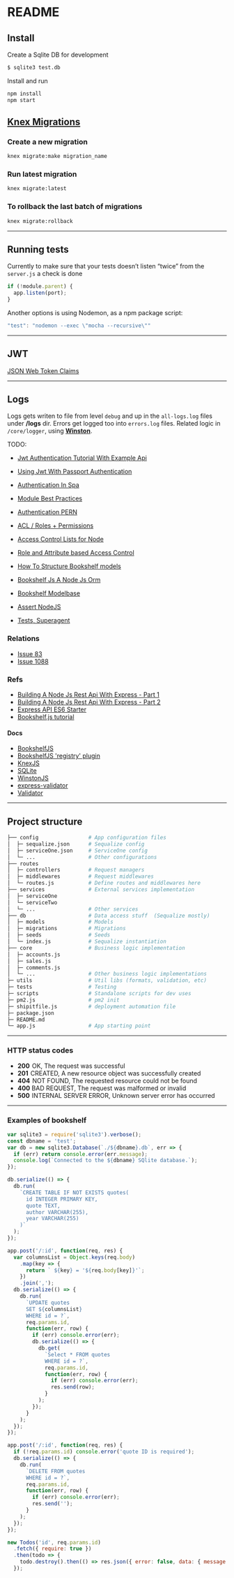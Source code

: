 # README

## Install

Create a Sqlite DB for development

```sh
$ sqlite3 test.db
```

Install and run

```sh
npm install
npm start
```

## [Knex Migrations](https://knexjs.org/#Migrations)

### Create a new migration

```sh
knex migrate:make migration_name
```

### Run latest migration

```sh
knex migrate:latest
```

### To rollback the last batch of migrations

```sh
knex migrate:rollback
```



---

## Running tests

Currently to make sure that your tests doesn’t listen “twice” from the `server.js` a check is done

```js
if (!module.parent) {
  app.listen(port);
}
```

Another options is using Nodemon, as a npm package script:

```js
"test": "nodemon --exec \"mocha --recursive\""
```

---

## JWT

[JSON Web Token Claims](https://www.iana.org/assignments/jwt/jwt.xhtml)

---

## Logs

Logs gets writen to file from level `debug` and up in the `all-logs.log` files under **/logs** dir. Errors get logged too into `errors.log` files.
Related logic in `/core/logger`, using **[Winston](https://github.com/winstonjs/winston)**.

TODO:

- [Jwt Authentication Tutorial With Example Api](http://jasonwatmore.com/post/2018/08/06/nodejs-jwt-authentication-tutorial-with-example-api)
- [Using Jwt With Passport Authentication](https://medium.com/front-end-weekly/learn-using-jwt-with-passport-authentication-9761539c4314)
- [Authentication In Spa](https://medium.com/@jcbaey/authentication-in-spa-reactjs-and-vuejs-the-right-way-e4a9ac5cd9a3)
- [Module Best Practices](https://github.com/mattdesl/module-best-practices)
- [Authentication PERN](https://github.com/danscratch/pern/blob/master/backend/src/db/user.js)

- [ACL / Roles + Permissions](https://gist.github.com/facultymatt/6370903)
- [Access Control Lists for Node](https://github.com/optimalbits/node_acl)
- [Role and Attribute based Access Control](https://github.com/onury/accesscontrol)

- [How To Structure Bookshelf models](http://billpatrianakos.me/blog/2015/11/30/how-to-structure-bookshelf-dot-js-models/)
- [Bookshelf Js A Node Js Orm](https://stackabuse.com/bookshelf-js-a-node-js-orm/)
- [Bookshelf Modelbase](https://github.com/bsiddiqui/bookshelf-modelbase)
- [Assert NodeJS](https://unitjs.com/guide/assert-node-js.html)

- [Tests, Superagent](http://visionmedia.github.io/superagent/#authentication)

### Relations

- [Issue 83](https://github.com/bookshelf/bookshelf/issues/83)
- [Issue 1088](https://github.com/bookshelf/bookshelf/issues/1088)

### Refs

- [Building A Node Js Rest Api With Express - Part 1](https://medium.com/@jeffandersen/building-a-node-js-rest-api-with-express-46b0901f29b6)
- [Building A Node Js Rest Api With Express - Part 2](https://medium.com/@jeffandersen/building-a-node-js-rest-api-with-express-part-two-9152661bf47)
- [Express API ES6 Starter](https://codesandbox.io/s/lsn9y)
- [Bookshelf.js tutorial](https://zetcode.com/javascript/bookshelf/)

#### Docs

- [BookshelfJS](https://bookshelfjs.org/api.html)
- [BookshelfJS 'registry' plugin](https://github.com)
- [KnexJS](https://knexjs.org/)
- [SQLite](http://www.sqlitetutorial.net/)
- [WinstonJS](https://github.com/winstonjs/winston)
- [express-validator](https://github.com/express-validator/express-validator)
- [Validator](https://github.com/chriso/validator.js)

---

## Project structure

```sh
├── config                # App configuration files
│  ├─ sequalize.json      # Sequalize config
│  ├─ serviceOne.json     # ServiceOne config
│  └─ ...                 # Other configurations
├── routes
│  ├─ controllers         # Request managers
│  ├─ middlewares         # Request middlewares
│  └─ routes.js           # Define routes and middlewares here
├── services              # External services implementation
│  ├─ serviceOne
│  └─ serviceTwo
│  └─ ...                 # Other services
├── db                    # Data access stuff  (Sequalize mostly)
│  ├─ models              # Models
│  ├─ migrations          # Migrations
│  ├─ seeds               # Seeds
│  └─ index.js            # Sequalize instantiation
├── core                  # Business logic implementation
│  ├─ accounts.js
│  ├─ sales.js
│  ├─ comments.js
│  └─ ...                 # Other business logic implementations
├─ utils                  # Util libs (formats, validation, etc)
├─ tests                  # Testing
├─ scripts                # Standalone scripts for dev uses
├─ pm2.js                 # pm2 init
├─ shipitfile.js          # deployment automation file
├─ package.json
├─ README.md
└─ app.js                 # App starting point
```

---

### HTTP status codes

- **200**  OK, The request was successful
- **201**  CREATED, A new resource object was successfully created
- **404**  NOT FOUND, The requested resource could not be found
- **400** BAD REQUEST, The request was malformed or invalid
- **500**  INTERNAL SERVER ERROR, Unknown server error has occurred

---

### Examples of bookshelf

```js
var sqlite3 = require('sqlite3').verbose();
const dbname = 'test';
var db = new sqlite3.Database(`./${dbname}.db`, err => {
  if (err) return console.error(err.message);
  console.log(`Connected to the ${dbname} SQlite database.`);
});

db.serialize(() => {
  db.run(
    `CREATE TABLE IF NOT EXISTS quotes(
      id INTEGER PRIMARY KEY,
      quote TEXT,
      author VARCHAR(255),
      year VARCHAR(255)
    )`
  );
});

app.post('/:id', function(req, res) {
  var columnsList = Object.keys(req.body)
    .map(key => {
      return ` ${key} = '${req.body[key]}'`;
    })
    .join(',');
  db.serialize(() => {
    db.run(
      `UPDATE quotes
      SET ${columnsList}
      WHERE id = ?`,
      req.params.id,
      function(err, row) {
        if (err) console.error(err);
        db.serialize(() => {
          db.get(
            `Select * FROM quotes
            WHERE id = ?`,
            req.params.id,
            function(err, row) {
              if (err) console.error(err);
              res.send(row);
            }
          );
        });
      }
    );
  });
});

app.post('/:id', function(req, res) {
  if (!req.params.id) console.error('quote ID is required');
  db.serialize(() => {
    db.run(
      `DELETE FROM quotes
      WHERE id = ?`,
      req.params.id,
      function(err, row) {
        if (err) console.error(err);
        res.send('');
      }
    );
  });
});
```

```js
new Todos('id', req.params.id)
  .fetch({ require: true })
  .then(todo => {
    todo.destroy().then(() => res.json({ error: false, data: { message: 'Quote deleted' } }));
  });
```
